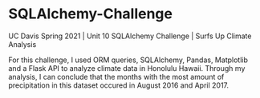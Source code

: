 # SQLAlchemy-Challenge
UC Davis Spring 2021 | Unit 10 SQLAlchemy Challenge | Surfs Up Climate Analysis

For this challenge, I used ORM queries, SQLAlchemy, Pandas, Matplotlib and a Flask API to analyze climate data in Honolulu Hawaii. Through my analysis, I can conclude that the months with the most amount of precipitation in this dataset occured in August 2016 and April 2017. 
